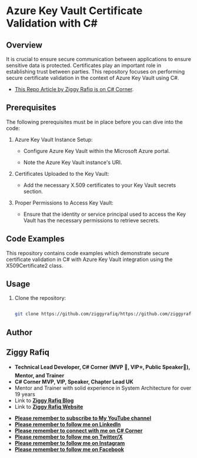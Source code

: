# Azure Key Vault Certificate Validation with C#

## Overview

It is crucial to ensure secure communication between applications to ensure sensitive data is protected. Certificates play an important role in establishing trust between parties. This repository focuses on performing secure certificate validation in the context of Azure Key Vault using C#.

*  [This Repo Article by Ziggy Rafiq is on C# Corner](https://www.c-sharpcorner.com/article/Azure-Key-Vault-Certificate-Validation-with-C#/).

## Prerequisites

The following prerequisites must be in place before you can dive into the code:

1. Azure Key Vault Instance Setup:

   - Configure Azure Key Vault within the Microsoft Azure portal.

   - Note the Azure Key Vault instance's URI.

2. Certificates Uploaded to the Key Vault:

   - Add the necessary X.509 certificates to your Key Vault secrets section.

3. Proper Permissions to Access Key Vault:

   - Ensure that the identity or service principal used to access the Key Vault has the necessary permissions to retrieve secrets.

## Code Examples

This repository contains code examples which demonstrate secure certificate validation in C# with Azure Key Vault integration using the X509Certificate2 class.

## Usage

1. Clone the repository:

   ```bash

   git clone https://github.com/ziggyrafiq/https://github.com/ziggyrafiq/Articles-Posts/tree/main/Azure/azure-keyvault-certificate-validation-csharp.git


## Author
## Ziggy Rafiq
- **Technical Lead Developer, C# Corner (MVP 🏅, VIP⭐️, Public Speaker🎤), Mentor, and Trainer**
- **C# Corner MVP, VIP, Speaker, Chapter Lead UK**
- Mentor and Trainer with solid experience in System Architecture for over 19 years
- Link to [**Ziggy Rafiq Blog**](https://blog.ziggyrafiq.com)
- Link to [**Ziggy Rafiq Website**](https://ziggyrafiq.com)
* [**Please remember to subscribe to My YouTube channel**](https://www.youtube.com/)
* [**Please remember to follow me on LinkedIn**](https://www.linkedin.com/in/ziggyrafiq/)
* [**Please remember to connect with me on C# Corner**](https://www.c-sharpcorner.com/members/ziggy-rafiq)
* [**Please remember to follow  me on Twitter/X**](https://twitter.com/ziggyrafiq)
* [**Please remember to follow  me on Instagram**](https://www.instagram.com/ziggyrafiq/)
* [**Please remember to follow  me on Facebook**](https://www.facebook.com/ziggyrafiq) 

